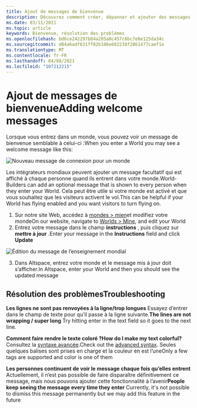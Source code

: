 ```yaml
---
title: Ajout de messages de bienvenue
description: Découvrez comment créer, dépanner et ajouter des messages de bienvenue à vos expériences AltspaceVR.
ms.date: 03/11/2021
ms.topic: article
keywords: Bienvenue, résolution des problèmes
ms.openlocfilehash: bd6ce242297b84a205a0c457c6bc7e6e125da34c
ms.sourcegitcommit: d84a6adf631ff02b106e682238f2861477caef1e
ms.translationtype: MT
ms.contentlocale: fr-FR
ms.lasthandoff: 04/08/2021
ms.locfileid: "107212215"
---
```

# <a name="adding-welcome-messages"></a><span data-ttu-id="98ac8-104">Ajout de messages de bienvenue</span><span class="sxs-lookup"><span data-stu-id="98ac8-104">Adding welcome messages</span></span>

<span data-ttu-id="98ac8-105">Lorsque vous entrez dans un monde, vous pouvez voir un message de bienvenue semblable à celui-ci :</span><span class="sxs-lookup"><span data-stu-id="98ac8-105">When you enter a World you may see a welcome message like this:</span></span>

![Nouveau message de connexion pour un monde](images/welcome-img-01.png)

<span data-ttu-id="98ac8-107">Les intégrateurs mondiaux peuvent ajouter un message facultatif qui est affiché à chaque personne quand ils entrent dans votre monde.</span><span class="sxs-lookup"><span data-stu-id="98ac8-107">World-Builders can add an optional message that is shown to every person when they enter your World.</span></span> <span data-ttu-id="98ac8-108">Cela peut être utile si votre monde est activé et que vous souhaitez que les visiteurs activent le vol.</span><span class="sxs-lookup"><span data-stu-id="98ac8-108">This can be helpful if your World has flying enabled and you want visitors to turn flying on.</span></span> 

1. <span data-ttu-id="98ac8-109">Sur notre site Web, accédez à [mondes > mien](https://account.altvr.com/users/sign_in)et modifiez votre monde</span><span class="sxs-lookup"><span data-stu-id="98ac8-109">On our website, navigate to [Worlds > Mine](https://account.altvr.com/users/sign_in), and edit your World</span></span>
2. <span data-ttu-id="98ac8-110">Entrez votre message dans le champ **instructions** , puis cliquez sur **mettre à jour** .</span><span class="sxs-lookup"><span data-stu-id="98ac8-110">Enter your message in the **Instructions** field and click **Update**</span></span>

![Édition du message de l’enseignement mondial](images/welcome-img-02.png)

3. <span data-ttu-id="98ac8-112">Dans Altspace, entrez votre monde et le message mis à jour doit s’afficher.</span><span class="sxs-lookup"><span data-stu-id="98ac8-112">In Altspace, enter your World and then you should see the updated message</span></span>

## <a name="troubleshooting"></a><span data-ttu-id="98ac8-113">Résolution des problèmes</span><span class="sxs-lookup"><span data-stu-id="98ac8-113">Troubleshooting</span></span>

<span data-ttu-id="98ac8-114">**Les lignes ne sont pas renvoyées à la ligne/trop longues** Essayez d’entrer dans le champ de texte pour qu’il passe à la ligne suivante.</span><span class="sxs-lookup"><span data-stu-id="98ac8-114">**The lines are not wrapping / super long** Try hitting enter in the text field so it goes to the next line.</span></span>

<span data-ttu-id="98ac8-115">**Comment faire rendre le texte coloré ?**</span><span class="sxs-lookup"><span data-stu-id="98ac8-115">**How do I make my text colorful?**</span></span>
<span data-ttu-id="98ac8-116">Consultez la [syntaxe avancée](http://digitalnativestudios.com/textmeshpro/docs/rich-text/#color).</span><span class="sxs-lookup"><span data-stu-id="98ac8-116">Check out the [advanced syntax](http://digitalnativestudios.com/textmeshpro/docs/rich-text/#color).</span></span> <span data-ttu-id="98ac8-117">Seules quelques balises sont prises en charge et la couleur en est l’une</span><span class="sxs-lookup"><span data-stu-id="98ac8-117">Only a few tags are supported and color is one of them</span></span>

<span data-ttu-id="98ac8-118">**Les personnes continuent de voir le message chaque fois qu’elles entrent** Actuellement, il n’est pas possible de faire disparaître définitivement ce message, mais nous pouvons ajouter cette fonctionnalité à l’avenir</span><span class="sxs-lookup"><span data-stu-id="98ac8-118">**People keep seeing the message every time they enter** Currently, it's not possible to dismiss this message permanently but we may add this feature in the future</span></span>